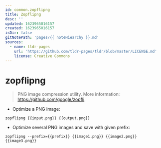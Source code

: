 ```yaml
---
id: common.zopflipng
title: Zopflipng
desc: ''
updated: 1623965016157
created: 1623965016157
isDir: false
gitNotePath: 'pages/{{ noteHiearchy }}.md'
sources:
  - name: tldr-pages
    url: 'https://github.com/tldr-pages/tldr/blob/master/LICENSE.md'
    license: Creative Commons
---
```

# zopflipng

> PNG image compression utility.
> More information: <https://github.com/google/zopfli>.

- Optimize a PNG image:

`zopflipng {{input.png}} {{output.png}}`

- Optimize several PNG images and save with given prefix:

`zopflipng --prefix={{prefix}} {{image1.png}} {{image2.png}} {{image3.png}}`

